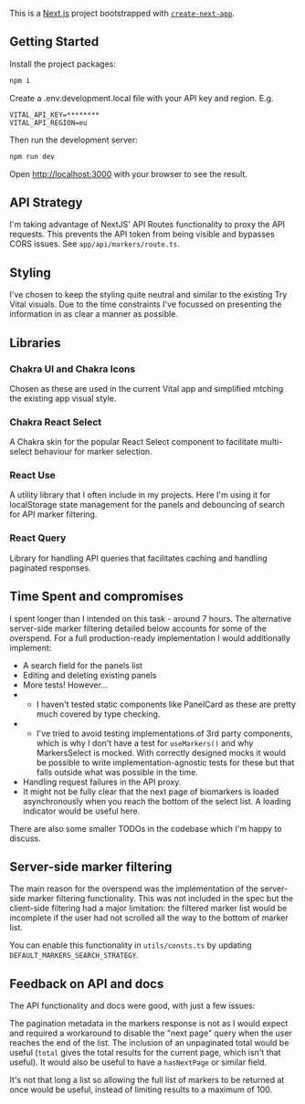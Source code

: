 This is a [Next.js](https://nextjs.org/) project bootstrapped with [`create-next-app`](https://github.com/vercel/next.js/tree/canary/packages/create-next-app).

## Getting Started

Install the project packages:
```bash
npm i
```

Create a .env.development.local file with your API key and region. E.g.
```
VITAL_API_KEY=********
VITAL_API_REGION=eu
```

Then run the development server:

```bash
npm run dev
```

Open [http://localhost:3000](http://localhost:3000) with your browser to see the result.

## API Strategy

I'm taking advantage of NextJS' API Routes functionality to proxy the API requests. This prevents the API token from being visible and bypasses CORS issues. See `app/api/markers/route.ts`.

## Styling

I've chosen to keep the styling quite neutral and similar to the existing Try Vital visuals. Due to the time constraints I've focussed on presenting the information in as clear a manner as possible. 

## Libraries

### Chakra UI and Chakra Icons

Chosen as these are used in the current Vital app and simplified mtching the existing app visual style.

### Chakra React Select

A Chakra skin for the popular React Select component to facilitate multi-select behaviour for marker selection.

### React Use

A utility library that I often include in my projects. Here I'm using it for localStorage state management for the panels and debouncing of search for API marker filtering.

### React Query

Library for handling API queries that facilitates caching and handling paginated responses.

## Time Spent and compromises

I spent longer than I intended on this task - around 7 hours. The alternative server-side marker filtering detailed below accounts for some of the overspend. For a full production-ready implementation I would additionally implement:

- A search field for the panels list
- Editing and deleting existing panels
- More tests! However...
- - I haven't tested static components like PanelCard as these are pretty much covered by type checking.
- - I've tried to avoid testing implementations of 3rd party components, which is why I don't have a test for `useMarkers()` and why MarkersSelect is mocked. With correctly designed mocks it would be possible to write implementation-agnostic tests for these but that falls outside what was possible in the time.
- Handling request failures in the API proxy.
- It might not be fully clear that the next page of biomarkers is loaded asynchronously when you reach the bottom of the select list. A loading indicator would be useful here.

There are also some smaller TODOs in the codebase which I'm happy to discuss.

## Server-side marker filtering

The main reason for the overspend was the implementation of the server-side marker filtering functionality. This was not included in the spec but the client-side filtering had a major limitation: the filtered marker list would be incomplete if the user had not scrolled all the way to the bottom of marker list.

You can enable this functionality in `utils/consts.ts` by updating `DEFAULT_MARKERS_SEARCH_STRATEGY`.

## Feedback on API and docs

The API functionality and docs were good, with just a few issues:

The pagination metadata in the markers response is not as I would expect and required a workaround to disable the "next page" query when the user reaches the end of the list. The inclusion of an unpaginated total would be useful (`total` gives the total results for the current page, which isn't that useful). It would also be useful to have a `hasNextPage` or similar field.

It's not that long a list so allowing the full list of markers to be returned at once would be useful, instead of limiting results to a maximum of 100.

